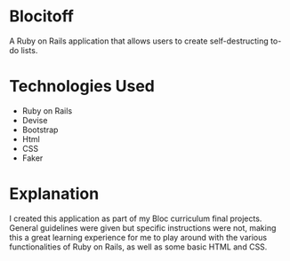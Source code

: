 # Blocitoff
A Ruby on Rails application that allows users to create self-destructing to-do lists.

# Technologies Used
* Ruby on Rails
* Devise
* Bootstrap
* Html
* CSS
* Faker

# Explanation
I created this application as part of my Bloc curriculum final projects.  General guidelines were given but
specific instructions were not, making this a great learning experience for me to play around with the various
functionalities of Ruby on Rails, as well as some basic HTML and CSS.
